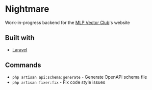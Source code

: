 # Nightmare

Work-in-progress backend for the [MLP Vector Club](https://github.com/MLP-VectorClub)'s website 

## Built with

 - [Laravel](https://laravel.com)

## Commands

 - `php artisan api:schema:generate` - Generate OpenAPI schema file
 - `php artisan fixer:fix` - Fix code style issues 
